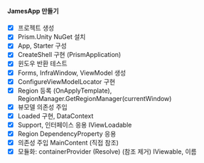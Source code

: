 #### JamesApp 만들기

- [x] 프로젝트 생성
- [x] Prism.Unity NuGet 설치
- [x] App, Starter 구성
- [x] CreateShell 구현 (PrismApplication)
- [x] 윈도우 반환 테스트
- [x] Forms, InfraWindow, ViewModel 생성
- [x] ConfigureViewModelLocator 구현
- [x] Region 등록 (OnApplyTemplate), RegionManager.GetRegionManager(currentWindow)
- [x] 뷰모델 의존성 주입
- [x] Loaded 구현, DataContext
- [x] Support, 인터페이스 응용 IViewLoadable
- [x] Region DependencyProperty 응용
- [x] 의존성 주입 MainContent (직접 참조)
- [x] 모듈화: containerProvider (Resolve) (참조 제거) IViewable, 이름
